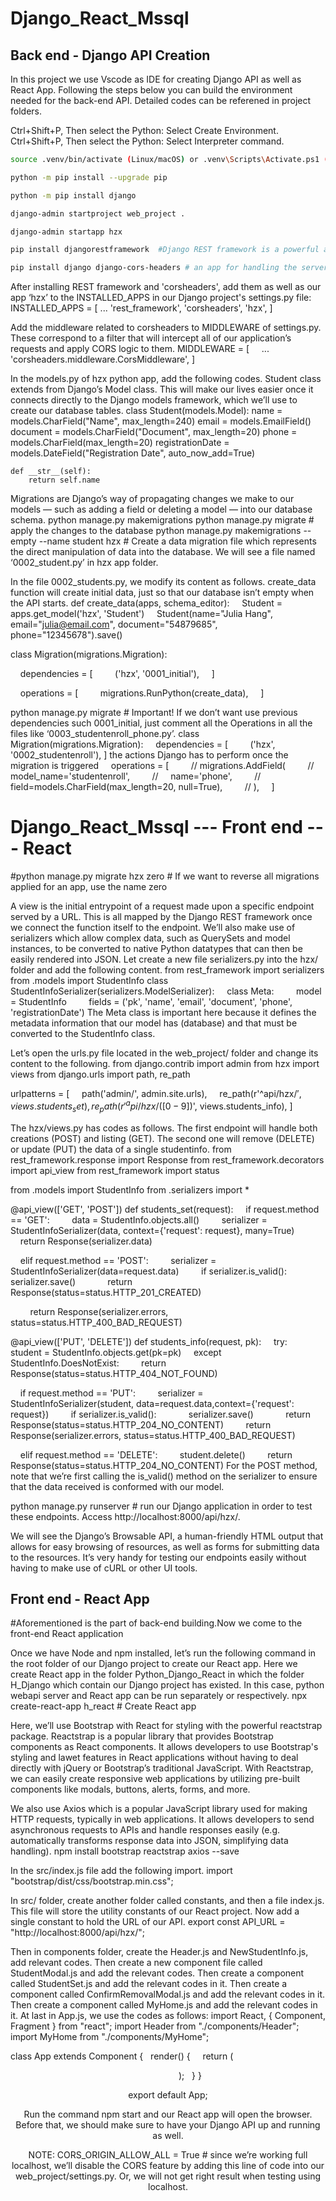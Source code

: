 # Django_React_Mssql
## Back end - Django API Creation
In this project we use Vscode as IDE for creating Django API as well as React App. Following the steps below you can build the environment needed for the back-end API. Detailed codes can be referened in project folders.

Ctrl+Shift+P, Then select the Python: Select Create Environment.
Ctrl+Shift+P, Then select the Python: Select Interpreter command.

```sh
source .venv/bin/activate (Linux/macOS) or .venv\Scripts\Activate.ps1 (Windows)
```

```sh
python -m pip install --upgrade pip
```

```sh
python -m pip install django
```

```sh
django-admin startproject web_project .
```

```sh
django-admin startapp hzx
```

```sh
pip install djangorestframework  #Django REST framework is a powerful and flexible toolkit for building Web APIs in Django, and it's the go-to choice for this task.
```

```sh
pip install django django-cors-headers # an app for handling the server headers required for CORS
```

After installing REST framework and 'corsheaders', add them as well as our app ‘hzx’ to the INSTALLED_APPS in our Django project's settings.py file:
INSTALLED_APPS = [ 
 ... 
'rest_framework',
'corsheaders',
'hzx',
 ]

Add the middleware related to corsheaders to MIDDLEWARE of settings.py. These correspond to a filter that will intercept all of our application’s requests and apply CORS logic to them.
MIDDLEWARE = [
     ...
    'corsheaders.middleware.CorsMiddleware',
]

In the models.py of hzx python app, add the following codes. Student class extends from Django’s Model class. This will make our lives easier once it connects directly to the Django models framework, which we’ll use to create our database tables.
class Student(models.Model):
    name = models.CharField("Name", max_length=240)
    email = models.EmailField()
    document = models.CharField("Document", max_length=20)
    phone = models.CharField(max_length=20)
    registrationDate = models.DateField("Registration Date", auto_now_add=True)

    def __str__(self):
        return self.name

Migrations are Django’s way of propagating changes we make to our models — such as adding a field or deleting a model — into our database schema.
python manage.py makemigrations
python manage.py migrate # apply the changes to the database
python manage.py makemigrations --empty --name student hzx # Create a data migration file which represents the direct manipulation of data into the database. We will see a file named ‘0002_student.py’ in hzx app folder.

In the file 0002_students.py, we modify its content as follows. create_data function will create initial data, just so that our database isn’t empty when the API starts.
def create_data(apps, schema_editor):
    Student = apps.get_model('hzx', 'Student')
    Student(name="Julia Hang", email="julia@email.com", document="54879685", phone="12345678").save()

class Migration(migrations.Migration):

    dependencies = [
        ('hzx', '0001_initial'),
    ]

    operations = [
        migrations.RunPython(create_data),
    ]

python manage.py migrate # Important! If we don’t want use previous dependencies such 0001_initial, just comment all the Operations in all the files like ‘0003_studentenroll_phone.py’.
class Migration(migrations.Migration):
    dependencies = [
        ('hzx', '0002_studentenroll'),
]
the actions Django has to perform once the migration is triggered
    operations = [ 
        // migrations.AddField(
        //     model_name='studentenroll',
        //     name='phone',
        //     field=models.CharField(max_length=20, null=True),
        // ),
    ]

# Django_React_Mssql --- Front end --- React

#python manage.py migrate hzx zero # If we want to reverse all migrations applied for an app, use the name zero

A view is the initial entrypoint of a request made upon a specific endpoint served by a URL. This is all mapped by the Django REST framework once we connect the function itself to the endpoint. We’ll also make use of serializers which allow complex data, such as QuerySets and model instances, to be converted to native Python datatypes that can then be easily rendered into JSON. Let create a new file serializers.py into the hzx/ folder and add the following content.
from rest_framework import serializers
from .models import StudentInfo
class StudentInfoSerializer(serializers.ModelSerializer):
    class Meta:
        model = StudentInfo
        fields = ('pk', 'name', 'email', 'document', 'phone', 'registrationDate')
The Meta class is important here because it defines the metadata information that our model has (database) and that must be converted to the StudentInfo class.

Let’s open the urls.py file located in the web_project/ folder and change its content to the following.
from django.contrib import admin
from hzx import views
from django.urls import path, re_path

urlpatterns = [
    path('admin/', admin.site.urls),
    re_path(r'^api/hzx/$', views.students_set),
    re_path(r'^api/hzx/([0-9])$', views.students_info),
]

The hzx/views.py has codes as follows. The first endpoint will handle both creations (POST) and listing (GET). The second one will remove (DELETE) or update (PUT) the data of a single studentinfo.
from rest_framework.response import Response
from rest_framework.decorators import api_view
from rest_framework import status

from .models import StudentInfo
from .serializers import *

@api_view(['GET', 'POST'])
def students_set(request):
    if request.method == 'GET':
        data = StudentInfo.objects.all()
        serializer = StudentInfoSerializer(data, context={'request': request}, many=True)
        
        return Response(serializer.data)

    elif request.method == 'POST':
        serializer = StudentInfoSerializer(data=request.data)
        if serializer.is_valid():
            serializer.save()
            return Response(status=status.HTTP_201_CREATED)

        return Response(serializer.errors, status=status.HTTP_400_BAD_REQUEST)

@api_view(['PUT', 'DELETE'])
def students_info(request, pk):
    try:
        student = StudentInfo.objects.get(pk=pk)
    except StudentInfo.DoesNotExist:
        return Response(status=status.HTTP_404_NOT_FOUND)

    if request.method == 'PUT':
        serializer = StudentInfoSerializer(student, data=request.data,context={'request': request})
        if serializer.is_valid():
            serializer.save()
            return Response(status=status.HTTP_204_NO_CONTENT)
        return Response(serializer.errors, status=status.HTTP_400_BAD_REQUEST)

    elif request.method == 'DELETE':
        student.delete()
        return Response(status=status.HTTP_204_NO_CONTENT)
For the POST method, note that we’re first calling the is_valid() method on the serializer to ensure that the data received is conformed with our model.

python manage.py runserver # run our Django application in order to test these endpoints. Access http://localhost:8000/api/hzx/.

We will see the Django’s Browsable API, a human-friendly HTML output that allows for easy browsing of resources, as well as forms for submitting data to the resources. It’s very handy for testing our endpoints easily without having to make use of cURL or other UI tools.

## Front end - React App
#Aforementioned is the part of back-end building.Now we come to the front-end React application

Once we have Node and npm installed, let’s run the following command in the root folder of our Django project to create our React app. Here we create React app in the folder Python_Django_React in which the folder H_Django which contain our Django project has existed. In this case, python webapi server and React app can be run separately or respectively.
npx create-react-app h_react # Create React app

Here, we’ll use Bootstrap with React for styling with the powerful reactstrap package. Reactstrap is a popular library that provides Bootstrap components as React components. It allows developers to use Bootstrap's styling and lawet features in React applications without having to deal directly with jQuery or Bootstrap’s traditional JavaScript. With Reactstrap, we can easily create responsive web applications by utilizing pre-built components like modals, buttons, alerts, forms, and more.

We also use Axios which is a popular JavaScript library used for making HTTP requests, typically in web applications. It allows developers to send asynchronous requests to APIs and handle responses easily (e.g. automatically transforms response data into JSON, simplifying data handling).
npm install bootstrap reactstrap axios --save

In the src/index.js file add the following import.
import "bootstrap/dist/css/bootstrap.min.css";

In src/ folder, create another folder called constants, and then a file index.js. This file will store the utility constants of our React project. Now add a single constant to hold the URL of our API.
export const API_URL = "http://localhost:8000/api/hzx/";

Then in components folder, create the Header.js and NewStudentInfo.js, add relevant codes.
Then create a new component file called StudentModal.js and add the relevant codes.
Then create a component called StudentSet.js and add the relevant codes in it.
Then create a component called ConfirmRemovalModal.js and add the relevant codes in it.
Then create a component called MyHome.js and add the relevant codes in it.
At last in App.js, we use the codes as follows:
import React, { Component, Fragment } from "react";
import Header from "./components/Header";
import MyHome from "./components/MyHome";

class App extends Component {
  render() {
    return (
      <Fragment>
        <Header />
        <MyHome />
      </Fragment>
    );
  }
}

export default App;

Run the command npm start and our React app will open the browser. Before that, we should make sure to have your Django API up and running as well.

NOTE: CORS_ORIGIN_ALLOW_ALL = True # since we’re working full localhost, we’ll disable the CORS feature by adding this line of code into our web_project/settings.py. Or, we will not get right result when testing using localhost.
